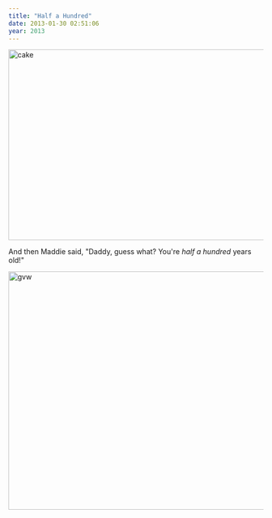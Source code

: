 ```yaml
---
title: "Half a Hundred"
date: 2013-01-30 02:51:06
year: 2013
---
```

<p><img alt="cake" src="{{'/files/2013/01/cake.jpg' | relative_url}}" width="557" height="377" class="centered"></p>
<p>And then Maddie said, "Daddy, guess what? You're <em>half a hundred</em> years old!"</p>
<p><img alt="gvw" src="{{'/files/2013/01/gvw.png' | relative_url}}" width="584" height="471" class="centered"></p>
